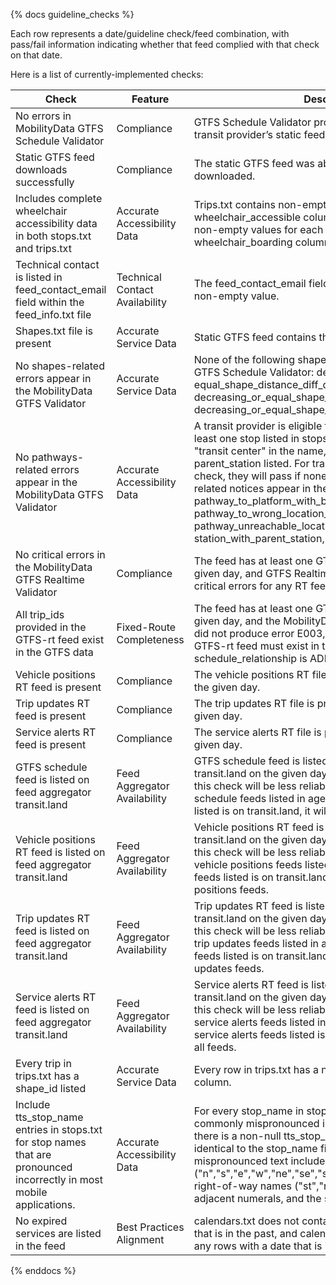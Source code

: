 {% docs guideline_checks %}


Each row represents a date/guideline check/feed combination, with pass/fail information indicating whether that feed complied with that check on that date.

Here is a list of currently-implemented checks:

| Check | Feature | Description |
| ------------------------------------ |---------|------------ |
| No errors in MobilityData GTFS Schedule Validator |Compliance |GTFS Schedule Validator produced no errors for the transit provider’s static feed. |
| Static GTFS feed downloads successfully | Compliance | The static GTFS feed was able to be successfully downloaded.|
|Includes complete wheelchair accessibility data in both stops.txt and trips.txt | Accurate Accessibility Data | Trips.txt contains non-empty values for each trip in the wheelchair_accessible column, and stops.txt contains non-empty values for each stop in the wheelchair_boarding column.|
|Technical contact is listed in feed_contact_email field within the feed_info.txt file | Technical Contact Availability | The feed_contact_email field in feed_info.txt contains a non-empty value.|
|Shapes.txt file is present | Accurate Service Data | Static GTFS feed contains the file shapes.txt. |
|No shapes-related errors appear in the MobilityData GTFS Validator | Accurate Service Data | None of the following shapes-related errors appear in the GTFS Schedule Validator: decreasing_shape_distance, equal_shape_distance_diff_coordinates, decreasing_or_equal_shape_distance, decreasing_or_equal_shape_distance |
| No pathways-related errors appear in the MobilityData GTFS Validator | Accurate Accessibility Data| A transit provider is eligible for this check if they have at least one stop listed in stops.txt that: 1) Has "station" or "transit center" in the name, 2) Serves rail, or 3) Has a parent_station listed. For transit providers eligible for this check, they will pass if none of the following pathways-related notices appear in the GTFS Schedule Validator: pathway_to_platform_with_boarding_areas, pathway_to_wrong_location_type, pathway_unreachable_location, missing_level_id, station_with_parent_station, wrong_parent_location_type. |
|No critical errors in the MobilityData GTFS Realtime Validator | Compliance | The feed has at least one GTFS-RT file present on the given day, and GTFS Realtime Validator produced no critical errors for any RT feed on that day.|
|All trip_ids provided in the GTFS-rt feed exist in the GTFS data | Fixed-Route Completeness | The feed has at least one GTFS-RT file present on the given day, and the MobilityData GTFS Realtime Validator did not produce error E003, “All trip_ids provided in the GTFS-rt feed must exist in the GTFS data, unless the schedule_relationship is ADDED”.|
|Vehicle positions RT feed is present | Compliance | The vehicle positions RT file is present at least once on the given day.|
| Trip updates RT feed is present | Compliance | The trip updates RT file is present at least once on the given day.|
| Service alerts RT feed is present | Compliance | The service alerts RT file is present at least once on the given day.|
| GTFS schedule feed is listed on feed aggregator transit.land | Feed Aggregator Availability | GTFS schedule feed is listed on feed aggregator transit.land on the given day. Due to current limitations, this check will be less reliable for agencies with multiple schedule feeds listed in agencies.yml. If one of the feeds listed is on transit.land, it will pass for all schedule feeds. |
| Vehicle positions RT feed is listed on feed aggregator transit.land | Feed Aggregator Availability | Vehicle positions RT feed is listed on feed aggregator transit.land on the given day. Due to current limitations, this check will be less reliable for agencies with multiple vehicle positions feeds listed in agencies.yml. If one of the feeds listed is on transit.land, it will pass for all vehicle positions feeds. |
| Trip updates RT feed is listed on feed aggregator transit.land | Feed Aggregator Availability | Trip updates RT feed is listed on feed aggregator transit.land on the given day. Due to current limitations, this check will be less reliable for agencies with multiple trip updates feeds listed in agencies.yml. If one of the feeds listed is on transit.land, it will pass for all trip updates feeds. |
| Service alerts RT feed is listed on feed aggregator transit.land | Feed Aggregator Availability | Service alerts RT feed is listed on feed aggregator transit.land on the given day. Due to current limitations, this check will be less reliable for agencies with multiple service alerts feeds listed in agencies.yml. If one of the service alerts feeds listed is on transit.land, it will pass for all feeds. |
| Every trip in trips.txt has a shape_id listed | Accurate Service Data | Every row in trips.txt has a non-null value in the shape_id column. |
| Include tts_stop_name entries in stops.txt for stop names that are pronounced incorrectly in most mobile applications. | Accurate Accessibility Data | For every stop_name in stops.txt containing text that is commonly mispronounced in trip planning applications, there is a non-null tts_stop_name field which is not identical to the stop_name field. The commonly mispronounced text includes directional abbreviations ("n","s","e","w","ne","se","sw","nw","nb","sb","eb","wb"), right-of-way names ("st","rd","blvd","hwy"), two or more adjacent numerals, and the symbols "/", "(" and ")".|
| No expired services are listed in the feed | Best Practices Alignment | calendars.txt does not contain any rows with an end_date that is in the past, and calendar_dates.txt does not contain any rows with a date that is in the past. |
{% enddocs %}
